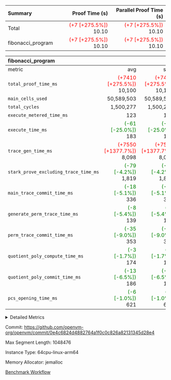 | Summary | Proof Time (s) | Parallel Proof Time (s) |
|:---|---:|---:|
| Total | <span style='color: red'>(+7 [+275.5%])</span> 10.10 | <span style='color: red'>(+7 [+275.5%])</span> 10.10 |
| fibonacci_program | <span style='color: red'>(+7 [+275.5%])</span> 10.10 | <span style='color: red'>(+7 [+275.5%])</span> 10.10 |


| fibonacci_program |||||
|:---|---:|---:|---:|---:|
|metric|avg|sum|max|min|
| `total_proof_time_ms ` | <span style='color: red'>(+7410 [+275.5%])</span> 10,100 | <span style='color: red'>(+7410 [+275.5%])</span> 10,100 | <span style='color: red'>(+7410 [+275.5%])</span> 10,100 | <span style='color: red'>(+7410 [+275.5%])</span> 10,100 |
| `main_cells_used     ` |  50,589,503 |  50,589,503 |  50,589,503 |  50,589,503 |
| `total_cycles        ` |  1,500,277 |  1,500,277 |  1,500,277 |  1,500,277 |
| `execute_metered_time_ms` |  123 |  123 |  123 |  123 |
| `execute_time_ms     ` | <span style='color: green'>(-61 [-25.0%])</span> 183 | <span style='color: green'>(-61 [-25.0%])</span> 183 | <span style='color: green'>(-61 [-25.0%])</span> 183 | <span style='color: green'>(-61 [-25.0%])</span> 183 |
| `trace_gen_time_ms   ` | <span style='color: red'>(+7550 [+1377.7%])</span> 8,098 | <span style='color: red'>(+7550 [+1377.7%])</span> 8,098 | <span style='color: red'>(+7550 [+1377.7%])</span> 8,098 | <span style='color: red'>(+7550 [+1377.7%])</span> 8,098 |
| `stark_prove_excluding_trace_time_ms` | <span style='color: green'>(-79 [-4.2%])</span> 1,819 | <span style='color: green'>(-79 [-4.2%])</span> 1,819 | <span style='color: green'>(-79 [-4.2%])</span> 1,819 | <span style='color: green'>(-79 [-4.2%])</span> 1,819 |
| `main_trace_commit_time_ms` | <span style='color: green'>(-18 [-5.1%])</span> 336 | <span style='color: green'>(-18 [-5.1%])</span> 336 | <span style='color: green'>(-18 [-5.1%])</span> 336 | <span style='color: green'>(-18 [-5.1%])</span> 336 |
| `generate_perm_trace_time_ms` | <span style='color: green'>(-8 [-5.4%])</span> 139 | <span style='color: green'>(-8 [-5.4%])</span> 139 | <span style='color: green'>(-8 [-5.4%])</span> 139 | <span style='color: green'>(-8 [-5.4%])</span> 139 |
| `perm_trace_commit_time_ms` | <span style='color: green'>(-35 [-9.0%])</span> 353 | <span style='color: green'>(-35 [-9.0%])</span> 353 | <span style='color: green'>(-35 [-9.0%])</span> 353 | <span style='color: green'>(-35 [-9.0%])</span> 353 |
| `quotient_poly_compute_time_ms` | <span style='color: green'>(-3 [-1.7%])</span> 174 | <span style='color: green'>(-3 [-1.7%])</span> 174 | <span style='color: green'>(-3 [-1.7%])</span> 174 | <span style='color: green'>(-3 [-1.7%])</span> 174 |
| `quotient_poly_commit_time_ms` | <span style='color: green'>(-13 [-6.5%])</span> 186 | <span style='color: green'>(-13 [-6.5%])</span> 186 | <span style='color: green'>(-13 [-6.5%])</span> 186 | <span style='color: green'>(-13 [-6.5%])</span> 186 |
| `pcs_opening_time_ms ` | <span style='color: green'>(-6 [-1.0%])</span> 621 | <span style='color: green'>(-6 [-1.0%])</span> 621 | <span style='color: green'>(-6 [-1.0%])</span> 621 | <span style='color: green'>(-6 [-1.0%])</span> 621 |



<details>
<summary>Detailed Metrics</summary>

| group | num_segments | keygen_time_ms | fri.log_blowup | execute_metered_time_ms | commit_exe_time_ms |
| --- | --- | --- | --- | --- | --- |
| fibonacci_program | 1 | 243 | 1 | 123 | 5 | 

| group | air_name | quotient_deg | interactions | constraints |
| --- | --- | --- | --- | --- |
| fibonacci_program | AccessAdapterAir<16> | 2 | 5 | 12 | 
| fibonacci_program | AccessAdapterAir<2> | 2 | 5 | 12 | 
| fibonacci_program | AccessAdapterAir<32> | 2 | 5 | 12 | 
| fibonacci_program | AccessAdapterAir<4> | 2 | 5 | 12 | 
| fibonacci_program | AccessAdapterAir<8> | 2 | 5 | 12 | 
| fibonacci_program | BitwiseOperationLookupAir<8> | 2 | 2 | 4 | 
| fibonacci_program | MemoryMerkleAir<8> | 2 | 4 | 39 | 
| fibonacci_program | PersistentBoundaryAir<8> | 2 | 3 | 7 | 
| fibonacci_program | PhantomAir | 2 | 3 | 5 | 
| fibonacci_program | Poseidon2PeripheryAir<BabyBearParameters>, 1> | 2 | 1 | 286 | 
| fibonacci_program | ProgramAir | 1 | 1 | 4 | 
| fibonacci_program | RangeTupleCheckerAir<2> | 1 | 1 | 4 | 
| fibonacci_program | Rv32HintStoreAir | 2 | 18 | 28 | 
| fibonacci_program | VariableRangeCheckerAir | 1 | 1 | 4 | 
| fibonacci_program | VmAirWrapper<Rv32BaseAluAdapterAir, BaseAluCoreAir<4, 8> | 2 | 20 | 37 | 
| fibonacci_program | VmAirWrapper<Rv32BaseAluAdapterAir, LessThanCoreAir<4, 8> | 2 | 18 | 40 | 
| fibonacci_program | VmAirWrapper<Rv32BaseAluAdapterAir, ShiftCoreAir<4, 8> | 2 | 24 | 91 | 
| fibonacci_program | VmAirWrapper<Rv32BranchAdapterAir, BranchEqualCoreAir<4> | 2 | 11 | 20 | 
| fibonacci_program | VmAirWrapper<Rv32BranchAdapterAir, BranchLessThanCoreAir<4, 8> | 2 | 13 | 35 | 
| fibonacci_program | VmAirWrapper<Rv32CondRdWriteAdapterAir, Rv32JalLuiCoreAir> | 2 | 10 | 18 | 
| fibonacci_program | VmAirWrapper<Rv32JalrAdapterAir, Rv32JalrCoreAir> | 2 | 16 | 20 | 
| fibonacci_program | VmAirWrapper<Rv32LoadStoreAdapterAir, LoadSignExtendCoreAir<4, 8> | 2 | 18 | 33 | 
| fibonacci_program | VmAirWrapper<Rv32LoadStoreAdapterAir, LoadStoreCoreAir<4> | 2 | 17 | 40 | 
| fibonacci_program | VmAirWrapper<Rv32MultAdapterAir, DivRemCoreAir<4, 8> | 2 | 25 | 84 | 
| fibonacci_program | VmAirWrapper<Rv32MultAdapterAir, MulHCoreAir<4, 8> | 2 | 24 | 31 | 
| fibonacci_program | VmAirWrapper<Rv32MultAdapterAir, MultiplicationCoreAir<4, 8> | 2 | 19 | 19 | 
| fibonacci_program | VmAirWrapper<Rv32RdWriteAdapterAir, Rv32AuipcCoreAir> | 2 | 12 | 14 | 
| fibonacci_program | VmConnectorAir | 2 | 5 | 11 | 

| group | air_name | segment | rows | prep_cols | perm_cols | main_cols | cells |
| --- | --- | --- | --- | --- | --- | --- | --- |
| fibonacci_program | AccessAdapterAir<8> | 0 | 128 |  | 16 | 17 | 4,224 | 
| fibonacci_program | BitwiseOperationLookupAir<8> | 0 | 65,536 | 3 | 8 | 2 | 655,360 | 
| fibonacci_program | MemoryMerkleAir<8> | 0 | 512 |  | 16 | 32 | 24,576 | 
| fibonacci_program | PersistentBoundaryAir<8> | 0 | 128 |  | 12 | 20 | 4,096 | 
| fibonacci_program | PhantomAir | 0 | 1 |  | 12 | 6 | 18 | 
| fibonacci_program | Poseidon2PeripheryAir<BabyBearParameters>, 1> | 0 | 256 |  | 8 | 300 | 78,848 | 
| fibonacci_program | ProgramAir | 0 | 8,192 |  | 8 | 10 | 147,456 | 
| fibonacci_program | RangeTupleCheckerAir<2> | 0 | 524,288 | 2 | 8 | 1 | 4,718,592 | 
| fibonacci_program | Rv32HintStoreAir | 0 | 4 |  | 44 | 32 | 304 | 
| fibonacci_program | VariableRangeCheckerAir | 0 | 262,144 | 2 | 8 | 1 | 2,359,296 | 
| fibonacci_program | VmAirWrapper<Rv32BaseAluAdapterAir, BaseAluCoreAir<4, 8> | 0 | 1,048,576 |  | 52 | 36 | 92,274,688 | 
| fibonacci_program | VmAirWrapper<Rv32BaseAluAdapterAir, LessThanCoreAir<4, 8> | 0 | 524,288 |  | 40 | 37 | 40,370,176 | 
| fibonacci_program | VmAirWrapper<Rv32BranchAdapterAir, BranchEqualCoreAir<4> | 0 | 262,144 |  | 28 | 26 | 14,155,776 | 
| fibonacci_program | VmAirWrapper<Rv32BranchAdapterAir, BranchLessThanCoreAir<4, 8> | 0 | 8 |  | 32 | 32 | 512 | 
| fibonacci_program | VmAirWrapper<Rv32CondRdWriteAdapterAir, Rv32JalLuiCoreAir> | 0 | 131,072 |  | 28 | 18 | 6,029,312 | 
| fibonacci_program | VmAirWrapper<Rv32JalrAdapterAir, Rv32JalrCoreAir> | 0 | 32 |  | 36 | 28 | 2,048 | 
| fibonacci_program | VmAirWrapper<Rv32LoadStoreAdapterAir, LoadStoreCoreAir<4> | 0 | 128 |  | 52 | 41 | 11,904 | 
| fibonacci_program | VmAirWrapper<Rv32RdWriteAdapterAir, Rv32AuipcCoreAir> | 0 | 16 |  | 28 | 20 | 768 | 
| fibonacci_program | VmConnectorAir | 0 | 2 | 1 | 16 | 5 | 42 | 

| group | segment | trace_gen_time_ms | total_proof_time_ms | total_cycles | total_cells | stark_prove_excluding_trace_time_ms | quotient_poly_compute_time_ms | quotient_poly_commit_time_ms | perm_trace_commit_time_ms | pcs_opening_time_ms | main_trace_commit_time_ms | main_cells_used | generate_perm_trace_time_ms | execute_time_ms |
| --- | --- | --- | --- | --- | --- | --- | --- | --- | --- | --- | --- | --- | --- | --- |
| fibonacci_program | 0 | 8,098 | 10,100 | 1,500,277 | 160,837,996 | 1,819 | 174 | 186 | 353 | 621 | 336 | 50,589,503 | 139 | 183 | 

| group | segment | trace_height_constraint | weighted_sum | threshold |
| --- | --- | --- | --- | --- |
| fibonacci_program | 0 | 0 | 3,932,542 | 2,013,265,921 | 
| fibonacci_program | 0 | 1 | 10,749,400 | 2,013,265,921 | 
| fibonacci_program | 0 | 2 | 1,966,271 | 2,013,265,921 | 
| fibonacci_program | 0 | 3 | 10,749,532 | 2,013,265,921 | 
| fibonacci_program | 0 | 4 | 1,664 | 2,013,265,921 | 
| fibonacci_program | 0 | 5 | 640 | 2,013,265,921 | 
| fibonacci_program | 0 | 6 | 7,209,100 | 2,013,265,921 | 
| fibonacci_program | 0 | 7 |  | 2,013,265,921 | 
| fibonacci_program | 0 | 8 | 35,535,101 | 2,013,265,921 | 

</details>


Commit: https://github.com/openvm-org/openvm/commit/0e4c6824d4882764a1f0c0c826a82131345d28e4

Max Segment Length: 1048476

Instance Type: 64cpu-linux-arm64

Memory Allocator: jemalloc

[Benchmark Workflow](https://github.com/openvm-org/openvm/actions/runs/15714926091)
